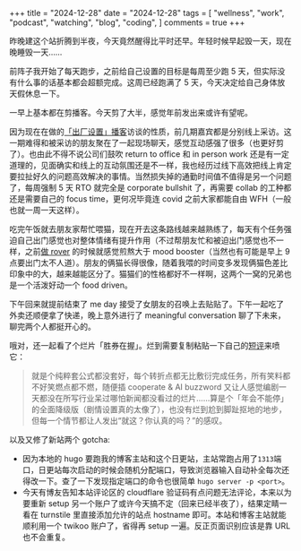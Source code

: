 +++
title = "2024-12-28"
date = "2024-12-28"
tags = [
    "wellness",
    "work",
    "podcast",
    "watching",
    "blog",
    "coding",
]
comments = true
+++

昨晚建这个站折腾到半夜，今天竟然醒得比平时还早。年轻时候早起毁一天，现在晚睡毁一天……

前阵子我开始了每天跑步，之前给自己设置的目标是每周至少跑 5 天，但实际没有什么事的话基本都会超额完成。这周已经跑满了 5 天，今天决定给自己身体放天假休息一下。

一早上基本都在剪播客。今天剪了大半，感觉年前发出来或许有望呢。

因为现在在做的[「出厂设置」播客](https://blog.douchi.space/podcast-other-than-default/?utm_source=daily)访谈的性质，前几期嘉宾都是分别线上采访。这一期难得和被采访的朋友聚在了一起现场聊天，感觉互动感强了很多（也更好剪了）。也由此不得不说公司们鼓吹 return to office 和 in person work 还是有一定道理的，见面确实和线上的互动氛围还是不一样，我也经历过线下高效把线上肯定要拉扯好久的问题高效解决的事情。当然损失掉的通勤时间值不值得是另一个问题了，每周强制 5 天 RTO 就完全是 corporate bullshit 了，再需要 collab 的工种都还是需要自己的 focus time，更何况毕竟连 covid 之前大家都能自由 WFH（一般也就一周一天这样）。

吃完午饭就去朋友家帮忙喂猫，现在开去这条路线越来越熟练了，每天有个任务强迫自己出门感觉也对整体情绪有提升作用（不过帮朋友忙和被迫出门感觉也不一样，之前[做 rover](https://blog.douchi.space/rover/?utm_source=daily) 的时候就感觉煎熬大于 mood booster（当然也有可能是早上 9 点要出门太不人道）。朋友的俩猫长得很像，随着我喂的时间变多发现俩猫色差比印象中的大，越来越能区分了。猫猫们的性格都好不一样啊，这两个一窝的兄弟也是一个活泼好动一个 food driven。

下午回来就提前结束了 me day 接受了女朋友的召唤上去贴贴了。下午一起吃了外卖还顺便拿了快递，晚上意外进行了 meaningful conversation 聊了下未来，聊完两个人都挺开心的。

哦对，还一起看了个烂片「胜券在握」。烂到需要复制粘贴一下自己的[短评](https://douchi.space/@mtfront/113735037657731845)来喷它：
> 就是个纯粹套公式都没套好，每个转折点都无比敷衍完成任务，所有笑料都不好笑燃点都不燃，随便插 cooperate & AI buzzword 又让人感觉编剧一天都没在所写行业呆过哪怕新闻都没看过的烂片……算是个「年会不能停」的全面降级版（剧情设置真的太像了），也没有烂到尬到脚趾抠地的地步，但每一个情节都让人发出“就这？你认真的吗？”的感叹。

以及又修了新站两个 gotcha: 
- 因为本地的 hugo 要跑我的博客主站和这个日更站，主站常跑占用了`1313`端口，日更站每次启动的时候会随机分配端口，导致浏览器输入自动补全每次还得改一下。查了一下发现指定端口的命令也很简单 `hugo server -p <port>`。
- 今天有博友告知本站评论区的 cloudflare 验证码有点问题无法评论，本来以为要重新 setup 另一个账户了或许今天搞不定（回来已经半夜了），结果定睛一看在 turnstile 里直接添加允许的站点 hostname 即可。本站和博客主站就能顺利用一个 twikoo 账户了，省得再 setup 一遍。反正页面识别应该是靠 URL 也不会重复。